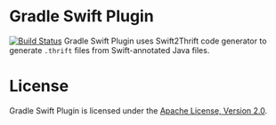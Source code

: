 # Gradle Swift Plugin

[![Build Status](https://travis-ci.org/OpenG/swift-gradle-plugin.svg?branch=master)](https://travis-ci.org/OpenG/swift-gradle-plugin)
Gradle Swift Plugin uses Swift2Thrift code generator to generate `.thrift` files from Swift-annotated Java files.

# License

Gradle Swift Plugin is licensed under the [Apache License, Version 2.0](http://www.apache.org/licenses/LICENSE-2.0.html).
